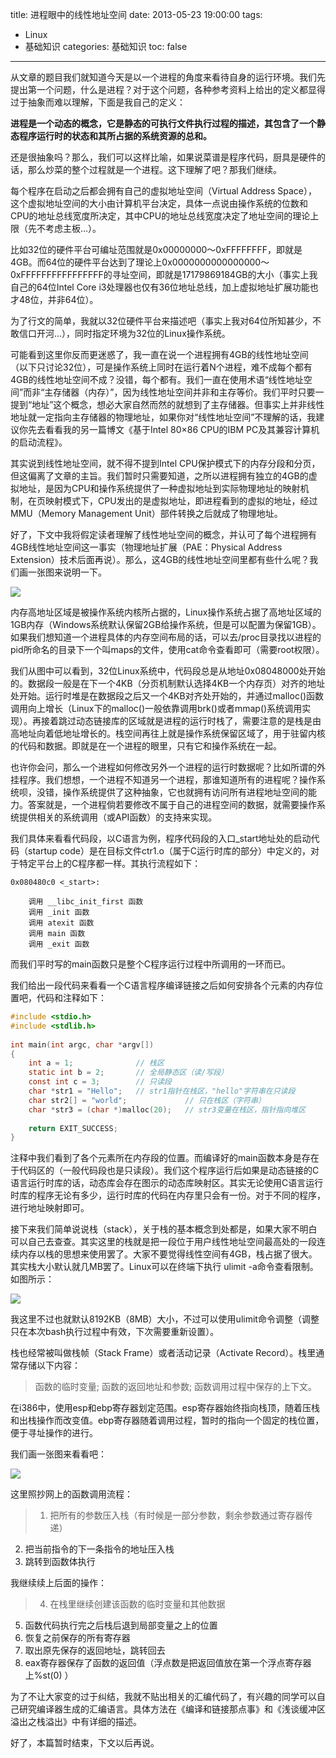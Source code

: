 title: 进程眼中的线性地址空间
date: 2013-05-23 19:00:00
tags:
- Linux
- 基础知识
categories: 基础知识
toc: false
---

从文章的题目我们就知道今天是以一个进程的角度来看待自身的运行环境。我们先提出第一个问题，什么是进程？对于这个问题，各种参考资料上给出的定义都显得过于抽象而难以理解，下面是我自己的定义：

**进程是一个动态的概念，它是静态的可执行文件执行过程的描述，其包含了一个静态程序运行时的状态和其所占据的系统资源的总和。**

还是很抽象吗？那么，我们可以这样比喻，如果说菜谱是程序代码，厨具是硬件的话，那么炒菜的整个过程就是一个进程。这下理解了吧？那我们继续。

每个程序在启动之后都会拥有自己的虚拟地址空间（Virtual Address Space），这个虚拟地址空间的大小由计算机平台决定，具体一点说由操作系统的位数和CPU的地址总线宽度所决定，其中CPU的地址总线宽度决定了地址空间的理论上限（先不考虑主板…）。

比如32位的硬件平台可编址范围就是0x00000000～0xFFFFFFFF，即就是4GB。而64位的硬件平台达到了理论上0x0000000000000000～0xFFFFFFFFFFFFFFFF的寻址空间，即就是17179869184GB的大小（事实上我自己的64位Intel Core i3处理器也仅有36位地址总线，加上虚拟地址扩展功能也才48位，并非64位）。

为了行文的简单，我就以32位硬件平台来描述吧（事实上我对64位所知甚少，不敢信口开河…），同时指定环境为32位的Linux操作系统。

可能看到这里你反而更迷惑了，我一直在说一个进程拥有4GB的线性地址空间（以下只讨论32位），可是操作系统上同时在运行着N个进程，难不成每个都有4GB的线性地址空间不成？没错，每个都有。我们一直在使用术语“线性地址空间”而非“主存储器（内存）”，因为线性地址空间并非和主存等价。我们平时只要一提到“地址”这个概念，想必大家自然而然的就想到了主存储器。但事实上并非线性地址就一定指向主存储器的物理地址，如果你对“线性地址空间”不理解的话，我建议你先去看看我的另一篇博文《基于Intel 80×86 CPU的IBM PC及其兼容计算机的启动流程》。

<!-- more -->

其实说到线性地址空间，就不得不提到Intel CPU保护模式下的内存分段和分页，但这偏离了文章的主旨。我们暂时只需要知道，之所以进程拥有独立的4GB的虚拟地址，是因为CPU和操作系统提供了一种虚拟地址到实际物理地址的映射机制，在页映射模式下，CPU发出的是虚拟地址，即进程看到的虚拟的地址，经过MMU（Memory Management Unit）部件转换之后就成了物理地址。

好了，下文中我将假定读者理解了线性地址空间的概念，并认可了每个进程拥有4GB线性地址空间这一事实（物理地址扩展（PAE：Physical Address Extension）技术后面再说）。那么，这4GB的线性地址空间里都有些什么呢？我们画一张图来说明一下。

![](/images/18/1.png)

内存高地址区域是被操作系统内核所占据的，Linux操作系统占据了高地址区域的1GB内存（Windows系统默认保留2GB给操作系统，但是可以配置为保留1GB）。如果我们想知道一个进程具体的内存空间布局的话，可以去/proc目录找以进程的pid所命名的目录下一个叫maps的文件，使用cat命令查看即可（需要root权限）。

我们从图中可以看到，32位Linux系统中，代码段总是从地址0x08048000处开始的。数据段一般是在下一个4KB（分页机制默认选择4KB一个内存页）对齐的地址处开始。运行时堆是在数据段之后又一个4KB对齐处开始的，并通过malloc()函数调用向上增长（Linux下的malloc()一般依靠调用brk()或者mmap()系统调用实现）。再接着跳过动态链接库的区域就是进程的运行时栈了，需要注意的是栈是由高地址向着低地址增长的。栈空间再往上就是操作系统保留区域了，用于驻留内核的代码和数据。即就是在一个进程的眼里，只有它和操作系统在一起。

也许你会问，那么一个进程如何修改另外一个进程的运行时数据呢？比如所谓的外挂程序。我们想想，一个进程不知道另一个进程，那谁知道所有的进程呢？操作系统呗，没错，操作系统提供了这种抽象，它也就拥有访问所有进程地址空间的能力。答案就是，一个进程倘若要修改不属于自己的进程空间的数据，就需要操作系统提供相关的系统调用（或API函数）的支持来实现。

我们具体来看看代码段，以C语言为例，程序代码段的入口_start地址处的启动代码（startup code）是在目标文件ctr1.o（属于C运行时库的部分）中定义的，对于特定平台上的C程序都一样。其执行流程如下：

```
0x080480c0 <_start>:

    调用 __libc_init_first 函数
    调用 _init 函数
    调用 atexit 函数
    调用 main 函数
    调用 _exit 函数
```

而我们平时写的main函数只是整个C程序运行过程中所调用的一环而已。

我们给出一段代码来看看一个C语言程序编译链接之后如何安排各个元素的内存位置吧，代码和注释如下：

```c
#include <stdio.h>
#include <stdlib.h>
 
int main(int argc, char *argv[])
{
    int a = 1;              // 栈区
    static int b = 2;       // 全局静态区（读/写段）
    const int c = 3;        // 只读段
    char *str1 = "Hello";   // str1指针在栈区，"hello"字符串在只读段
    char str2[] = "world";             // 只在栈区（字符串）
    char *str3 = (char *)malloc(20);   // str3变量在栈区，指针指向堆区
　　　
    return EXIT_SUCCESS;
}
```

注释中我们看到了各个元素所在内存段的位置。而编译好的main函数本身是存在于代码区的（一般代码段也是只读段）。我们这个程序运行后如果是动态链接的C语言运行时库的话，动态库会存在图示的动态库映射区。其实无论使用C语言运行时库的程序无论有多少，运行时库的代码在内存里只会有一份。对于不同的程序，进行地址映射即可。

接下来我们简单说说栈（stack），关于栈的基本概念到处都是，如果大家不明白可以自己去查查。其实这里的栈就是把一段位于用户线性地址空间最高处的一段连续内存以栈的思想来使用罢了。大家不要觉得线性空间有4GB，栈占据了很大。其实栈大小默认就几MB罢了。Linux可以在终端下执行 ulimit -a命令查看限制。如图所示：

![](/images/18/2.png)

我这里不过也就默认8192KB（8MB）大小，不过可以使用ulimit命令调整（调整只在本次bash执行过程中有效，下次需要重新设置）。

栈也经常被叫做栈帧（Stack Frame）或者活动记录（Activate Record）。栈里通常存储以下内容：

> 函数的临时变量;
函数的返回地址和参数;
函数调用过程中保存的上下文。

在i386中，使用esp和ebp寄存器划定范围。esp寄存器始终指向栈顶，随着压栈和出栈操作而改变值。ebp寄存器随着调用过程，暂时的指向一个固定的栈位置，便于寻址操作的进行。

我们画一张图来看看吧：

![](/images/18/3.png)

这里照抄网上的函数调用流程：

> 1. 把所有的参数压入栈（有时候是一部分参数，剩余参数通过寄存器传递）
2. 把当前指令的下一条指令的地址压入栈
3. 跳转到函数体执行

我继续续上后面的操作：

> 4. 在栈里继续创建该函数的临时变量和其他数据
5. 函数代码执行完之后栈后退到局部变量之上的位置
6. 恢复之前保存的所有寄存器
7. 取出原先保存的返回地址，跳转回去
8. eax寄存器保存了函数的返回值（浮点数是把返回值放在第一个浮点寄存器上%st(0) ）

为了不让大家变的过于纠结，我就不贴出相关的汇编代码了，有兴趣的同学可以自己研究编译器生成的汇编语言。具体方法在《编译和链接那点事》和《浅谈缓冲区溢出之栈溢出》中有详细的描述。

好了，本篇暂时结束，下文以后再说。
